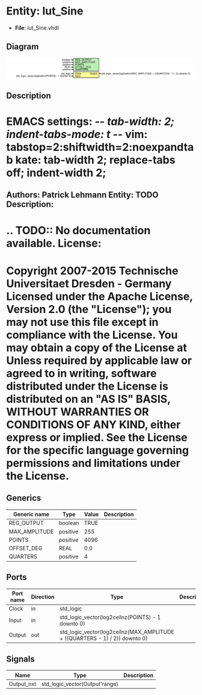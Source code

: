 # Entity: lut_Sine

- **File**: lut_Sine.vhdl
## Diagram

![Diagram](lut_Sine.svg "Diagram")
## Description

EMACS settings: -*-  tab-width: 2; indent-tabs-mode: t -*-
vim: tabstop=2:shiftwidth=2:noexpandtab
kate: tab-width 2; replace-tabs off; indent-width 2;
=============================================================================
Authors:				 	Patrick Lehmann
Entity:				 	TODO
Description:
-------------------------------------
.. TODO:: No documentation available.
License:
=============================================================================
Copyright 2007-2015 Technische Universitaet Dresden - Germany
Licensed under the Apache License, Version 2.0 (the "License");
you may not use this file except in compliance with the License.
You may obtain a copy of the License at
Unless required by applicable law or agreed to in writing, software
distributed under the License is distributed on an "AS IS" BASIS,
WITHOUT WARRANTIES OR CONDITIONS OF ANY KIND, either express or implied.
See the License for the specific language governing permissions and
limitations under the License.
=============================================================================
## Generics

| Generic name  | Type     | Value | Description |
| ------------- | -------- | ----- | ----------- |
| REG_OUTPUT    | boolean  | TRUE  |             |
| MAX_AMPLITUDE | positive | 255   |             |
| POINTS        | positive | 4096  |             |
| OFFSET_DEG    | REAL     | 0.0   |             |
| QUARTERS      | positive | 4     |             |
## Ports

| Port name | Direction | Type                                                                        | Description |
| --------- | --------- | --------------------------------------------------------------------------- | ----------- |
| Clock     | in        | std_logic                                                                   |             |
| Input     | in        | std_logic_vector(log2ceilnz(POINTS) - 1 downto 0)                           |             |
| Output    | out       | std_logic_vector(log2ceilnz(MAX_AMPLITUDE + ((QUARTERS - 1) / 2)) downto 0) |             |
## Signals

| Name       | Type                           | Description |
| ---------- | ------------------------------ | ----------- |
| Output_nxt | std_logic_vector(Output'range) |             |
